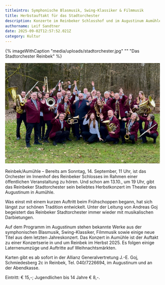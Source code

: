 ```yaml
---
titleintro: Symphonische Blasmusik, Swing-Klassiker & Filmmusik
title: Herbstauftakt für das Stadtorchester
description: Konzerte im Reinbeker Schlosshof und im Augustinum Aumühle
authorname: Leif Sandtner
date: 2025-09-02T12:57:52.021Z
category: Kultur
---
```

{% imageWithCaption "media/uploads/stadtorchester.jpg" "" "Das Stadtorchester Reinbek" %}

![](/media/uploads/stadtorchester.jpg)

Reinbek/Aumühle – Bereits am Sonntag, 14. September, 11 Uhr, ist das Orchester im Innenhof des Reinbeker Schlosses im Rahmen einer öffentlichen Veranstaltung zu hören. Und schon am 13.10., um 19 Uhr, gibt das Reinbeker Stadtorchester sein beliebtes Herbstkonzert im Theater des Augustinum in Aumühle. 

Was einst mit einem kurzen Auftritt beim Frühschoppen begann, hat sich längst zur schönen Tradition entwickelt. Unter der Leitung von Andreas Goj begeistert das Reinbeker Stadtorchester immer wieder mit musikalischen Darbietungen. 

Auf dem Programm im Augustinum stehen bekannte Werke aus der symphonischen Blasmusik, Swing-Klassiker, Filmmusik sowie einige neue Titel aus dem letzten Jahreskonzert. Das Konzert in Aumühle ist der Auftakt zu einer Konzertserie in und um Reinbek im Herbst 2025.  Es folgen einige Laternenumzüge und Auftritte auf Weihnachtsmärkten. 

 Karten gibt es ab sofort in der Allianz Generalvertretung J.-E. Goj, Schmiedesberg 2c in Reinbek, Tel. 040/7226694, im Augustinum und an der Abendkasse. 

Eintritt: € 15,-; Jugendlichen bis 14 Jahre € 8,-.